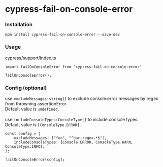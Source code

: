 # cypress-fail-on-console-error

### Installation

`npm install cypress-fail-on-console-error --save-dev`

### Usage

cypress/support/index.ts

```
import failOnConsoleError from 'cypress-fail-on-console-error'

failOnConsoleError();
```

### Config (optional)
use `excludeMessages:string[]` to exclude console.error messages by regex from throwning assertionError.<br/>
Default value is `undefined`.<br/><br/>
use `includeConsoleTypes:ConsoleType[]` to include console types.<br/>
Default value is `[ConsoleType.ERROR]`.

```
const config = {
    excludeMessages: ["foo", "^bar-regex.*$"],
    includeConsoleTypes: [Console.ERROR, ConsoleType.WARN, ConsoleType.INFO],
};

failOnConsoleError(config);
```
